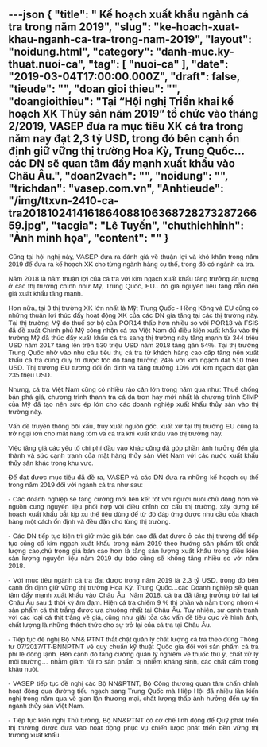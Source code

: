 ---json
{
    "title": " Kế hoạch xuất khẩu ngành cá tra trong năm 2019",
    "slug": "ke-hoach-xuat-khau-nganh-ca-tra-trong-nam-2019",
    "layout": "noidung.html",
    "category": "danh-muc.ky-thuat.nuoi-ca",
    "tag": [
        "nuoi-ca"
    ],
    "date": "2019-03-04T17:00:00.000Z",
    "draft": false,
    "tieude": "",
    "doan gioi thieu": "",
    "doangioithieu": "Tại “Hội nghị Triển khai kế hoạch XK Thủy sản năm 2019” tổ chức vào tháng 2/2019, VASEP đưa ra mục tiêu XK cá tra trong năm nay đạt 2,3 tỷ USD, trong đó bên cạnh ổn định giữ vững thị trường Hoa Kỳ, Trung Quốc…các DN sẽ quan tâm đẩy mạnh xuất khẩu vào Châu Âu.",
    "doan2vach": "",
    "noidung": "",
    "trichdan": "vasep.com.vn",
    "Anhtieude": "/img/ttxvn-2410-ca-tra201810241416186408810636872827328726659.jpg",
    "tacgia": "Lê Tuyến",
    "chuthichhinh": "Ảnh minh họa",
    "__content__": ""
}
---
<p style="margin-left:0in; margin-right:0in; text-align:justify"><span style="font-size:13px"><span style="background-color:#ffffff"><span style="color:#1b1b1b"><span style="font-family:Arial"><span style="font-size:10pt">Cũng tại hội nghị n&agrave;y, VASEP&nbsp;đưa ra đ&aacute;nh gi&aacute; về thuận lợi v&agrave; kh&oacute; khăn trong năm 2019 để đưa ra kế hoạch XK cho từng ng&agrave;nh h&agrave;ng cụ thể, trong đ&oacute; c&oacute; ng&agrave;nh c&aacute; tra.</span></span></span></span></span></p>

<p style="margin-left:0in; margin-right:0in; text-align:justify"><span style="font-size:13px"><span style="background-color:#ffffff"><span style="color:#1b1b1b"><span style="font-family:Arial"><span style="font-size:10pt">Năm 2018 l&agrave; năm thuận lợi của c&aacute; tra với kim ngạch xuất khẩu tăng trưởng ấn tượng ở c&aacute;c thị trường ch&iacute;nh như Mỹ, Trung Quốc, EU.. do gi&aacute; nguy&ecirc;n li&ecirc;u tăng dẫn đến gi&aacute; xuất khẩu tăng mạnh.</span></span></span></span></span></p>

<p style="margin-left:0in; margin-right:0in; text-align:justify"><span style="font-size:13px"><span style="background-color:#ffffff"><span style="color:#1b1b1b"><span style="font-family:Arial"><span style="font-size:10pt">Hơn nữa, tại 3 thị trường XK lớn nhất l&agrave; Mỹ; Trung Quốc - Hồng K&ocirc;ng v&agrave; EU cũng c&oacute; những thuận lợi th&uacute;c đẩy hoạt động XK của c&aacute;c DN gia tăng tại c&aacute;c thị trường n&agrave;y. Tại thị trường Mỹ do thuế sơ bộ của POR14 thấp hơn nhiều so với POR13 v&agrave; FSIS đ&atilde; đề xuất Ch&iacute;nh phủ Mỹ c&ocirc;ng nhận c&aacute; tra Việt Nam đủ điều kiện xuất khẩu v&agrave;o thị trường Mỹ đ&atilde; th&uacute;c đẩy xuất khẩu c&aacute; tra sang thị trường n&agrave;y tăng mạnh từ 344 triệu USD năm 2017 tăng l&ecirc;n tr&ecirc;n 530 triệu USD năm 2018 tăng gần 54%. Tại thị trường Trung Quốc nhờ v&agrave;o nhu cầu ti&ecirc;u thụ c&aacute; tra từ kh&aacute;ch h&agrave;ng cao cấp tăng n&ecirc;n xuất khẩu c&aacute; tra cũng duy tr&igrave; được tốc độ tăng trưởng 24% với kim ngạch đạt 510 triệu USD. Thị trường EU tương đối ổn định v&agrave; tăng trưởng 10% với kim ngạch đạt gần 235 triệu USD.</span></span></span></span></span></p>

<p style="margin-left:0in; margin-right:0in; text-align:justify"><span style="font-size:13px"><span style="color:#1b1b1b"><span style="font-family:Arial"><span style="background-color:#ffffff"><span style="font-size:10pt">Nhưng, c&aacute; tra Việt Nam cũng c&oacute; nhiều r&agrave;o cản lớn trong năm qua như: Thuế chống b&aacute;n ph&aacute; gi&aacute;, chương tr&igrave;nh thanh tra c&aacute; da trơn hay mới nhất l&agrave; chương tr&igrave;nh SIMP của Mỹ đ&atilde; tạo n&ecirc;n sức &eacute;p lớn cho c&aacute;c doanh nghiệp xuất khẩu thủy sản v&agrave;o thị trường n&agrave;y.</span></span></span></span></span></p>

<p style="margin-left:0in; margin-right:0in; text-align:justify"><span style="font-size:13px"><span style="color:#1b1b1b"><span style="font-family:Arial"><span style="background-color:#ffffff"><span style="font-size:10pt">Vấn đề truyền th&ocirc;ng b&ocirc;i xấu, truy xuất nguồn gốc, xuất xứ tại thị trường EU cũng l&agrave; trở ngại lớn cho mặt h&agrave;ng t&ocirc;m v&agrave; c&aacute; tra khi xuất khẩu v&agrave;o thị trường n&agrave;y.</span></span></span></span></span></p>

<p style="margin-left:0in; margin-right:0in; text-align:justify"><span style="font-size:13px"><span style="color:#1b1b1b"><span style="font-family:Arial"><span style="background-color:#ffffff"><span style="font-size:10pt">Việc tăng gi&aacute; c&aacute;c yếu tố chi ph&iacute; đầu v&agrave;o kh&aacute;c cũng đ&atilde; g&oacute;p phần ảnh hưởng đến gi&aacute; th&agrave;nh v&agrave; sức cạnh tranh của mặt h&agrave;ng thủy sản Việt Nam với c&aacute;c nước xuất khẩu thủy sản kh&aacute;c trong khu vực.</span></span></span></span></span></p>

<p style="margin-left:0in; margin-right:0in; text-align:justify"><span style="font-size:13px"><span style="color:#1b1b1b"><span style="font-family:Arial"><span style="background-color:#ffffff"><span style="font-size:10pt">Để đạt được mục ti&ecirc;u đ&atilde; đề ra, VASEP v&agrave; c&aacute;c DN đưa ra những kế hoạch cụ thể trong năm 2019 đối với ng&agrave;nh c&aacute; tra như sau:</span></span></span></span></span></p>

<p style="margin-left:0in; margin-right:0in; text-align:justify"><span style="font-size:13px"><span style="color:#1b1b1b"><span style="font-family:Arial"><span style="background-color:#ffffff"><span style="font-size:10pt">- C&aacute;c doanh nghiệp sẽ tăng cường mối li&ecirc;n kết tốt với người nu&ocirc;i chủ động hơn về nguồn cung nguy&ecirc;n liệu phối hợp với điều chỉnh cơ cấu thị trường, x&acirc;y dựng kế hoạch xuất khẩu bắt kịp xu thế ti&ecirc;u d&ugrave;ng để từ đ&oacute; đ&aacute;p ứng được nhu cầu của kh&aacute;ch h&agrave;ng một c&aacute;ch ổn định v&agrave; đều đặn cho từng thị trường.</span></span></span></span></span></p>

<p style="margin-left:0in; margin-right:0in; text-align:justify"><span style="font-size:13px"><span style="color:#1b1b1b"><span style="font-family:Arial"><span style="background-color:#ffffff"><span style="font-size:10pt">- C&aacute;c DN tiếp tục ki&ecirc;n tr&igrave; giữ mức gi&aacute; b&aacute;n cao đ&atilde; đạt được ở c&aacute;c thị trường để tiếp tục củng cố kim ngạch xuất khẩu trong năm 2019 theo hướng sản phẩm tốt chất lượng cao,ch&uacute; trọng gi&aacute; b&aacute;n cao hơn l&agrave; tăng sản lượng xuất khẩu trong điều kiện sản lượng nguy&ecirc;n liệu năm 2019 dự b&aacute;o cũng sẽ kh&ocirc;ng tăng nhiều so với năm 2018.</span></span></span></span></span></p>

<p style="margin-left:0in; margin-right:0in; text-align:justify"><span style="font-size:13px"><span style="color:#1b1b1b"><span style="font-family:Arial"><span style="background-color:#ffffff"><span style="font-size:10pt">- Với mục ti&ecirc;u ng&agrave;nh c&aacute; tra đạt được trong năm 2019 l&agrave; 2,3 tỷ USD, trong đ&oacute; b&ecirc;n cạnh ổn định giữ vững thị trường Hoa Kỳ, Trung Quốc&hellip;c&aacute;c Doanh nghiệp sẽ quan t&acirc;m đẩy mạnh xuất khẩu v&agrave;o Ch&acirc;u &Acirc;u. Năm 2018, c&aacute; tra đ&atilde; tăng trưởng trở lại tại Ch&acirc;u &Acirc;u sau 1 thời kỳ ảm đạm. Hiện c&aacute; tra chiếm 9 % thị phần v&agrave; nằm trong nh&oacute;m 4 sản phẩm c&aacute; thịt trắng được ưa chuộng nhất tại Ch&acirc;u &Acirc;u. Tuy nhi&ecirc;n, sự cạnh tranh với c&aacute;c loại c&aacute; thịt trắng về gi&aacute;, cũng như giải tỏa c&aacute;c vấn đề ti&ecirc;u cực về h&igrave;nh ảnh, chất lượng l&agrave; những th&aacute;ch thức cho sự trở lại của c&aacute; tra tại Ch&acirc;u &Acirc;u.</span></span></span></span></span></p>

<p style="margin-left:0in; margin-right:0in; text-align:justify"><span style="font-size:13px"><span style="color:#1b1b1b"><span style="font-family:Arial"><span style="background-color:#ffffff"><span style="font-size:10pt">- Tiếp tục đề nghị Bộ NN&amp; PTNT thắt chặt quản l&yacute; chất lượng c&aacute; tra theo đ&uacute;ng Th&ocirc;ng tư&nbsp;07/2017/TT-BNNPTNT&nbsp;về quy chuẩn kỹ thuật Quốc gia đối với sản phẩm c&aacute; tra phi l&ecirc; đ&ocirc;ng lạnh. B&ecirc;n cạnh đ&oacute; tăng cường quản l&yacute; nghi&ecirc;m về thuốc th&uacute; &yacute;, chất xử l&yacute; m&ocirc;i trường&hellip; nhằm giảm rủi ro sản phẩm bị nhiễm kh&aacute;ng sinh, c&aacute;c chất cấm trong kh&acirc;u nu&ocirc;i.</span></span></span></span></span></p>

<p style="margin-left:0in; margin-right:0in; text-align:justify"><span style="font-size:13px"><span style="color:#1b1b1b"><span style="font-family:Arial"><span style="background-color:#ffffff"><span style="font-size:10pt">- VASEP tiếp tục đề nghị c&aacute;c Bộ NN&amp;PTNT, Bộ C&ocirc;ng thương quan t&acirc;m chấn chỉnh hoạt động qua đường tiểu ngạch sang Trung Quốc m&agrave; Hiệp Hội đ&atilde; nhiều lần kiến nghị trong năm qua về gian lận thương mại, chất lượng thấp ảnh hưởng đến uy t&iacute;n ng&agrave;nh thủy sản Việt Nam.</span></span></span></span></span></p>

<p style="margin-left:0in; margin-right:0in; text-align:justify"><span style="font-size:13px"><span style="color:#1b1b1b"><span style="font-family:Arial"><span style="background-color:#ffffff"><span style="font-size:10pt">- Tiếp tục kiến nghị Thủ tướng, Bộ NN&amp;PTNT c&oacute; cơ chế linh động để Quỹ ph&aacute;t triển thị trường được đưa v&agrave;o hoạt động phục vụ chiến lược ph&aacute;t triển bền vững thị trường xuất khẩu.</span></span></span></span></span></p>
